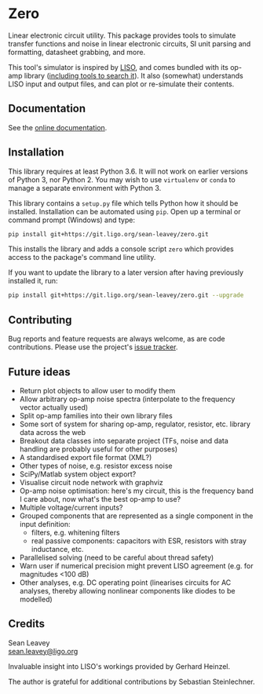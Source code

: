 # Zero
Linear electronic circuit utility. This package provides tools to simulate transfer functions and
noise in linear electronic circuits, SI unit parsing and formatting, datasheet grabbing, and more.

This tool's simulator is inspired by [LISO](https://wiki.projekt.uni-hannover.de/aei-geo-q/start/software/liso),
and comes bundled with its op-amp library ([including tools to search it](https://docs.ligo.org/sean-leavey/zero/cli/library.html#search-queries)).
It also (somewhat) understands LISO input and output files, and can plot or re-simulate their
contents.

## Documentation
See the [online documentation](https://docs.ligo.org/sean-leavey/zero/).

## Installation
This library requires at least Python 3.6. It will not work on earlier versions of Python 3, nor
Python 2. You may wish to use `virtualenv` or `conda` to manage a separate environment with Python
3.

This library contains a `setup.py` file which tells Python how it should be installed. Installation
can be automated using `pip`. Open up a terminal or command prompt (Windows) and type:
```bash
pip install git+https://git.ligo.org/sean-leavey/zero.git
```
This installs the library and adds a console script `zero` which provides access to the package's
command line utility.

If you want to update the library to a later version after having previously installed it, run:
```bash
pip install git+https://git.ligo.org/sean-leavey/zero.git --upgrade
```

## Contributing
Bug reports and feature requests are always welcome, as are code contributions. Please use the
project's [issue tracker](https://git.ligo.org/sean-leavey/zero/issues).

## Future ideas
  - Return plot objects to allow user to modify them
  - Allow arbitrary op-amp noise spectra (interpolate to the frequency vector actually used)
  - Split op-amp families into their own library files
  - Some sort of system for sharing op-amp, regulator, resistor, etc. library data across the web
  - Breakout data classes into separate project (TFs, noise and data handling are probably useful
    for other purposes)
  - A standardised export file format (XML?)
  - Other types of noise, e.g. resistor excess noise
  - SciPy/Matlab system object export?
  - Visualise circuit node network with graphviz
  - Op-amp noise optimisation: here's my circuit, this is the frequency band I care about, now
    what's the best op-amp to use?
  - Multiple voltage/current inputs?
  - Grouped components that are represented as a single component in the input definition:
      - filters, e.g. whitening filters
      - real passive components: capacitors with ESR, resistors with stray inductance, etc.
  - Parallelised solving (need to be careful about thread safety)
  - Warn user if numerical precision might prevent LISO agreement (e.g. for magnitudes <100 dB)
  - Other analyses, e.g. DC operating point (linearises circuits for AC analyses, thereby allowing
    nonlinear components like diodes to be modelled)

## Credits
Sean Leavey  
<sean.leavey@ligo.org>

Invaluable insight into LISO's workings provided by Gerhard Heinzel.

The author is grateful for additional contributions by Sebastian Steinlechner.
